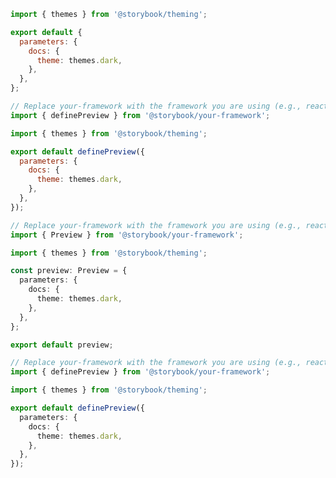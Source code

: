 <!-- TODO: Vet this example against CSF Factory API -->

```js filename=".storybook/preview.js" renderer="common" language="js" tabTitle="CSF 3"
import { themes } from '@storybook/theming';

export default {
  parameters: {
    docs: {
      theme: themes.dark,
    },
  },
};
```

```js filename=".storybook/preview.js" renderer="react" language="js" tabTitle="CSF Factory 🧪"
// Replace your-framework with the framework you are using (e.g., react-vite, nextjs, experimental-nextjs-vite)
import { definePreview } from '@storybook/your-framework';

import { themes } from '@storybook/theming';

export default definePreview({
  parameters: {
    docs: {
      theme: themes.dark,
    },
  },
});
```

```ts filename=".storybook/preview.ts" renderer="common" language="ts" tabTitle="CSF 3"
// Replace your-framework with the framework you are using (e.g., react, vue3)
import { Preview } from '@storybook/your-framework';

import { themes } from '@storybook/theming';

const preview: Preview = {
  parameters: {
    docs: {
      theme: themes.dark,
    },
  },
};

export default preview;
```

```ts filename=".storybook/preview.ts" renderer="react" language="ts" tabTitle="CSF Factory 🧪"
// Replace your-framework with the framework you are using (e.g., react-vite, nextjs, experimental-nextjs-vite)
import { definePreview } from '@storybook/your-framework';

import { themes } from '@storybook/theming';

export default definePreview({
  parameters: {
    docs: {
      theme: themes.dark,
    },
  },
});
```
